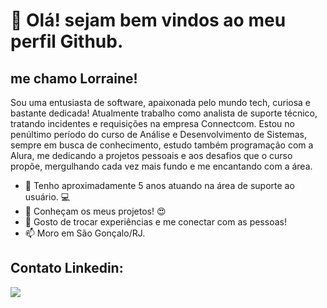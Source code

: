 # 👋 Olá! sejam bem vindos ao meu perfil Github.
## me chamo Lorraine!
Sou uma entusiasta de software, apaixonada pelo mundo tech, curiosa e bastante dedicada! 
Atualmente trabalho como analista de suporte técnico, tratando incidentes e requisições na empresa Connectcom.
Estou no penúltimo período do curso de Análise e Desenvolvimento de Sistemas, sempre em busca de conhecimento, estudo também programação com a Alura, me dedicando a projetos pessoais e aos desafios que o curso propõe, mergulhando cada vez mais fundo e me encantando com a área. 

- 🔭 Tenho aproximadamente 5 anos atuando na área de suporte ao usuário. :computer:
- 👯 Conheçam os meus projetos! :heart_eyes:
- 💬 Gosto de trocar experiências e me conectar com as pessoas!
- 📫 Moro em São Gonçalo/RJ.

## Contato Linkedin:

<div>
<a href="https://www.linkedin.com/in/lorraine-morethson-ti/" target="_blank"><img loading="lazy" src="https://img.shields.io/badge/-LinkedIn-%230077B5?style=for-the-badge&logo=linkedin&logoColor=white" target="_blank"></a>
</div>
